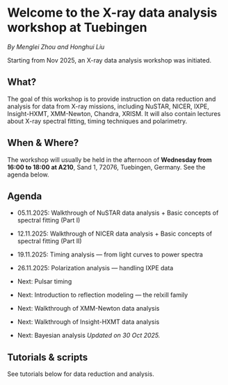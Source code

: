 # Welcome to the X-ray data analysis workshop at Tuebingen
*By Menglei Zhou and Honghui Liu*

Starting from Nov 2025, an X-ray data analysis workshop was initiated.

## What?

The goal of this workshop is to provide instruction on data reduction and analysis for data from X-ray missions, including NuSTAR, NICER, IXPE, Insight-HXMT, XMM-Newton, Chandra, XRISM. It will also contain lectures about X-ray spectral fitting, timing techniques and polarimetry.

## When & Where?

The workshop will usually be held in the afternoon of **Wednesday from 16:00 to 18:00 at A210**, Sand 1, 72076, Tuebingen, Germany. See the agenda below.

## Agenda

- 05.11.2025: Walkthrough of NuSTAR data analysis + Basic concepts of spectral fitting (Part I)
- 12.11.2025: Walkthrough of NICER data analysis + Basic concepts of spectral fitting (Part II)
- 19.11.2025: Timing analysis — from light curves to power spectra
- 26.11.2025: Polarization analysis — handling IXPE data

- Next: Pulsar timing
- Next: Introduction to reflection modeling — the relxill family
- Next: Walkthrough of XMM-Newton data analysis
- Next: Walkthrough of Insight-HXMT data analysis
- Next: Bayesian analysis
*Updated on 30 Oct 2025.*

## Tutorials & scripts

See tutorials below for data reduction and analysis.

```{tableofcontents}
```

